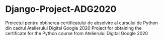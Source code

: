 # Django-Project-ADG2020
Proiectul pentru obtinerea certificatului de absolvire al cursului de Python din cadrul Atelierului Digital Google 2020
Project for obtaining the certificate for the Python course from Atelierului Digital Google 2020
